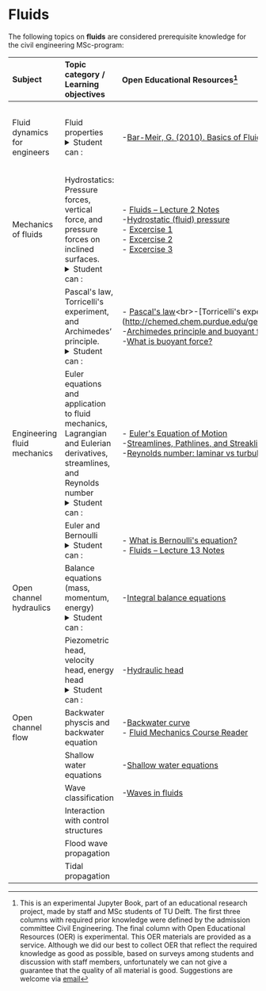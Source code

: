# Fluids

The following topics on **fluids** are considered prerequisite knowledge for the civil engineering MSc-program:

|Subject|Topic category / Learning objectives   |Open Educational Resources[^1]|Remarks |
|:------|:-------------|:------------------|:---------------------------|
| Fluid dynamics for engineers      | Fluid properties<details><summary>Student can :</summary> <br>- Indicate how water differs from other (liquid) substances and how the liquid properties influence the flow, using dimensionless key figures</details   | -[Bar-Meir, G. (2010). Basics of Fluid Mechanics. USA.](https://priodeep.weebly.com/uploads/6/5/4/9/65495087/[genick_bar%E2%80%93meir]_basics_of_fluid_mechanics_bookzz.org_.pdf)   | - Basics of Fluid Mechanics: Introduction chapters 1.1, 1.3, 1.4 and 1.5.
| Mechanics of fluids                     | Hydrostatics: Pressure forces, vertical force, and pressure forces on inclined surfaces. <details><summary>Student can :</summary> <br>- Plan an engineering strategy for analysing geotechnical problems involving slope stability.</details                                                                                                            |- [Fluids – Lecture 2 Notes](https://ocw.mit.edu/courses/16-01-unified-engineering-i-ii-iii-iv-fall-2005-spring-2006/resources/f02_fall/)<br>-[Hydrostatic (fluid) pressure](https://www.youtube.com/watch?v=3MvRpp7WnK0)<br>- [Excercise 1](https://www.youtube.com/watch?v=Z5sUK5yhnUU)<br>- [Excercise 2](https://www.youtube.com/watch?v=iLUyhccW-Xs)<br>- [Excercise 3](https://www.youtube.com/watch?v=taEJ3vPEwMk)                                 |-Lecture notes: hydrostatic equation <br>- Make sure you check out the excercises.
|                     | Pascal's law, Torricelli's experiment, and Archimedes’ principle.<details><summary>Student can :</summary> <br>- Plan an engineering strategy for analysing geotechnical problems involving slope stability.</details                                                                                                            |- [Pascal's law](https://www.grc.nasa.gov/www/k-12/WindTunnel/Activities/Pascals_principle.html#:~:text=Pascal's%20law%20states%20that%20when,other%20point%20in%20the%20container.)<br>-[Torricelli's experiment](http://chemed.chem.purdue.edu/genchem/history/torricelli.html)<br>-[Archimedes principle and buoyant force](https://www.khanacademy.org/science/physics/fluids/buoyant-force-and-archimedes-principle/v/fluids-part-5)<br>-[What is buoyant force?](https://www.khanacademy.org/science/physics/fluids/buoyant-force-and-archimedes-principle/a/buoyant-force-and-archimedes-principle-article)                                 |- Make sure you check out the excercises on Archimedes principle!
| Engineering fluid mechanics                    | Euler equations and application to fluid mechanics, Lagrangian and Eulerian derivatives, streamlines, and Reynolds number  <details><summary>Student can :</summary> <br>- Plan an engineering strategy for analysing geotechnical problems involving slope stability.</details                                                                                                            |- [Euler's Equation of Motion](https://www.youtube.com/watch?v=6YjGzIhoq2k&t=63s)<br>-[Streamlines, Pathlines, and Streaklines: Eulerian vs. Lagrangian](https://www.youtube.com/watch?v=AGve4RZ4zjw)<br>-[Reynolds number: laminar vs turbulent flow](https://www.youtube.com/watch?v=NenlNon6ODw)                                 |
|                    | Euler and Bernoulli<details><summary>Student can :</summary> <br>- Plan an engineering strategy for analysing geotechnical problems involving slope stability.</details                                                                                                            |<br>- [What is Bernoulli's equation?](https://www.khanacademy.org/science/physics/fluids/fluid-dynamics/a/what-is-bernoullis-equation)<br>- [Fluids – Lecture 13 Notes](https://ocw.mit.edu/courses/16-01-unified-engineering-i-ii-iii-iv-fall-2005-spring-2006/resources/f13_fall/)                               |-Bernoulli equation and its applications
| Open channel hydraulics                    | Balance equations (mass, momentum, energy)<details><summary>Student can :</summary> <br>- Plan an engineering strategy for analysing geotechnical problems involving slope stability.</details                                                                                                            |-[Integral balance equations](https://research.engineering.nyu.edu/~rlevicky/Files/Other/Handout5_6333.pdf)<br>                                 |
|                    | Piezometric head, velocity head, energy head<details><summary>Student can :</summary> <br>- Plan an engineering strategy for analysing geotechnical problems involving slope stability.</details                                                                                                           |-[Hydraulic head](https://www.youtube.com/watch?v=zXhqDc8Vves)                                 |-Part 2
| Open channel flow                   | Backwater physcis and backwater equation                                                                                                           |-[Backwater curve](https://www.youtube.com/watch?v=nqxfQCcfnR0)<br>- [Fluid Mechanics Course Reader](https://www.khanacademy.org/science/physics/fluids/fluid-dynamics/a/what-is-bernoullis-equation)                                 |-Reader: Chapter 7
|                    | Shallow water equations                                                                                                           |-[Shallow water equations](https://users.oden.utexas.edu/~arbogast/cam397/dawson_v2.pdf)                                 |
|                    | Wave classification                                                                                                           |-[Waves in fluids](https://web.mit.edu/hml/ncfmf/14WF.pdf)                                 |
|                    | Interaction with control structures                                                                                                           |                                 |
|                    | Flood wave propagation                                                                                                           |                                 |
|                    | Tidal propagation                                                                                                          |                                 |

[^1]: This is an experimental Jupyter Book, part of an educational research project, made by staff and MSc students of TU Delft. The first three columns with required prior knowledge were defined by the admission committee Civil Engineering. The final column with Open Educational Resources (OER) is experimental. This OER materials are provided as a service. Although we did our best to collect OER that reflect the required knowledge as good as possible, based on surveys among students and discussion with staff members, unfortunately we can not give a guarantee that the quality of all material is good. Suggestions are welcome via [email](mailto:h.r.schipper@tudelft.nl?subject=pre-for-cem-suggestions)

